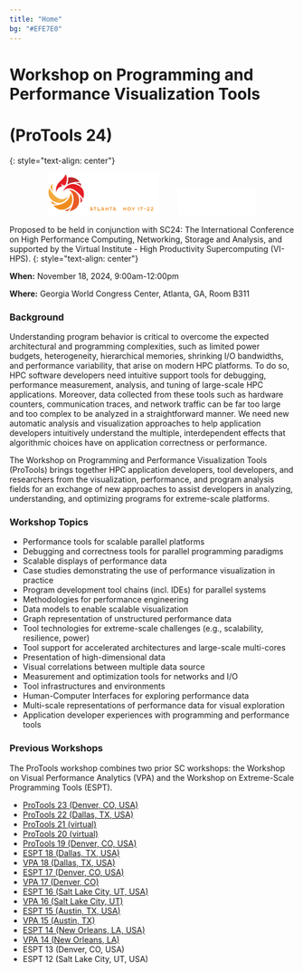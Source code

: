 ```yaml
---
title: "Home"
bg: "#EFE7E0"
---
```


# Workshop on Programming and Performance Visualization Tools 
# (ProTools 24)
{: style="text-align: center"}

<div style="text-align:center;">
  <a href="http://sc24.supercomputing.org"><img src="img/sc24_logo.png" /></a>
  &nbsp;  &nbsp;  &nbsp;  &nbsp;
  <a href="https://www.vi-hps.org/"><img src="img/Logo_vihps.png" /></a>
</div>

Proposed to be held in conjunction with SC24: The International Conference on High Performance Computing, Networking, Storage and Analysis, and supported by the Virtual Institute - High Productivity Supercomputing (VI-HPS).
{: style="text-align: center"}

**When:** November 18, 2024, 9:00am-12:00pm

**Where:** Georgia World Congress Center, Atlanta, GA, Room B311

### Background

Understanding program behavior is critical to overcome the expected architectural and programming complexities, such as limited power budgets, heterogeneity, hierarchical memories, shrinking I/O bandwidths, and performance variability, that arise on modern HPC platforms. To do so, HPC software developers need intuitive support tools for debugging, performance measurement, analysis, and tuning of large-scale HPC applications. Moreover, data collected from these tools such as hardware counters, communication traces, and network traffic can be far too large and too complex to be analyzed in a straightforward manner. We need new automatic analysis and visualization approaches to help application developers intuitively understand the multiple, interdependent effects that algorithmic choices have on application correctness or performance.

The Workshop on Programming and Performance Visualization Tools (ProTools) brings together HPC application developers, tool developers, and researchers from the visualization, performance, and program analysis fields for an exchange of new approaches to assist developers in analyzing, understanding, and optimizing programs for extreme-scale platforms.

### Workshop Topics

- Performance tools for scalable parallel platforms
- Debugging and correctness tools for parallel programming paradigms
- Scalable displays of performance data
- Case studies demonstrating the use of performance visualization in practice
- Program development tool chains (incl. IDEs) for parallel systems
- Methodologies for performance engineering
- Data models to enable scalable visualization
- Graph representation of unstructured performance data
- Tool technologies for extreme-scale challenges (e.g., scalability, resilience, power)
- Tool support for accelerated architectures and large-scale multi-cores
- Presentation of high-dimensional data
- Visual correlations between multiple data source
- Measurement and optimization tools for networks and I/O
- Tool infrastructures and environments
- Human-Computer Interfaces for exploring performance data
- Multi-scale representations of performance data for visual exploration
- Application developer experiences with programming and performance tools

### Previous Workshops

The ProTools workshop combines two prior SC workshops: the Workshop on Visual Performance Analytics (VPA) and the Workshop on Extreme-Scale Programming Tools (ESPT).

* [ProTools 23 (Denver, CO, USA)](https://sc-protools-workshop.github.io/protools23/)
* [ProTools 22 (Dallas, TX, USA)](https://protools22.github.io)
* [ProTools 21 (virtual)](https://protools21.github.io)
* [ProTools 20 (virtual)](https://protools20.github.io)
* [ProTools 19 (Denver, CO, USA)](https://protools19.github.io)
* [ESPT 18 (Dallas, TX, USA)](https://www.vi-hps.org/symposia/espt/espt-sc18.html)
* [VPA 18 (Dallas, TX, USA)](http://vpa18.github.io)
* [ESPT 17 (Denver, CO, USA)](https://www.vi-hps.org/symposia/archive/espt-workshop-series/espt-sc17.html)
* [VPA 17 (Denver, CO)](http://vpa17.github.io)
* [ESPT 16 (Salt Lake City, UT, USA)](https://www.vi-hps.org/symposia/archive/espt-workshop-series/espt-sc16.html)
* [VPA 16 (Salt Lake City, UT)](http://www.cedmav.org/events/vpa-2016.html)
* [ESPT 15 (Austin, TX, USA)](https://www.vi-hps.org/symposia/archive/espt-workshop-series/espt-sc15.html)
* [VPA 15 (Austin, TX)](http://www.cedmav.org/events/vpa-2015.html)
* [ESPT 14 (New Orleans, LA, USA)](https://www.vi-hps.org/symposia/archive/espt-workshop-series/espt-sc14.html)
* [VPA 14 (New Orleans, LA)](http://www.cedmav.org/vpa2014)
* ESPT 13 (Denver, CO, USA)
* ESPT 12 (Salt Lake City, UT, USA)

